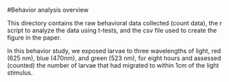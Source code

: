#Behavior analysis overview

This directory contains the raw behavioral data collected (count data), the r script to analyze the data using t-tests, and the csv file used to create the figure in the paper. 

In this behavior study, we exposed larvae to three wavelengths of light, red (625 nm), blue (470nm), and green (523 nm), for eight hours and assessed (counted) the number of larvae that had migrated to within 1cm of the light stimulus. 
